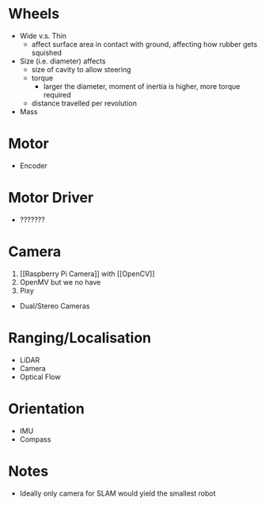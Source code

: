 # Wheels
- Wide v.s. Thin
    - affect surface area in contact with ground, affecting how rubber gets squished
- Size (i.e. diameter) affects
    - size of cavity to allow steering
    - torque
        - larger the diameter, moment of inertia is higher, more torque required
    - distance travelled per revolution
- Mass

# Motor
- Encoder

# Motor Driver
- ???????

# Camera
1. [[Raspberry Pi Camera]] with [[OpenCV]]
2. OpenMV but we no have
3. Pixy

- Dual/Stereo Cameras

# Ranging/Localisation
- LiDAR
- Camera
- Optical Flow

# Orientation
- IMU
- Compass

# Notes
- Ideally only camera for SLAM would yield the smallest robot
